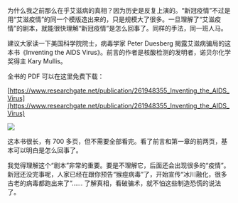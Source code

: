 为什么我之前那么在乎艾滋病的真相？因为历史是反复上演的。“新冠疫情”不过是用“艾滋疫情”的同一个模版造出来的，只是规模大了很多。一旦理解了“艾滋疫情”的剧本，就能很快理解“新冠疫情”是怎么回事了。同样的手法，同一班人马。

建议大家读一下美国科学院院士，病毒学家 Peter Duesberg 揭露艾滋病骗局的这本书《Inventing the AIDS Virus》。前言的作者是核酸检测的发明者，诺贝尔化学奖得主 Kary Mullis。

全书的 PDF 可以在这里免费下载：

[https://www.researchgate.net/publication/261948355_Inventing_the_AIDS_Virus](https://www.researchgate.net/publication/261948355_Inventing_the_AIDS_Virus)


![](https://substackcdn.com/image/fetch/w_1456,c_limit,f_auto,q_auto:good,fl_progressive:steep/https%3A%2F%2Fbucketeer-e05bbc84-baa3-437e-9518-adb32be77984.s3.amazonaws.com%2Fpublic%2Fimages%2Fafb0dc98-7171-43cb-a3e2-3e040c8d5793_796x1307.jpeg)


这本书很长，有 700 多页，但不需要全部看完。看了前言和第一章的前两页，基本可以明白是怎么回事了。

我觉得理解这个“剧本”非常的重要。要是不理解它，后面还会出现很多的“疫情”。新冠还没完事呢，人家已经在跟你预告“猴痘病毒”了，开始宣传“冰川融化，很多古老的病毒都跑出来了”…… 了解真相，看破骗术，就不怕这些制造恐慌的说法了。
